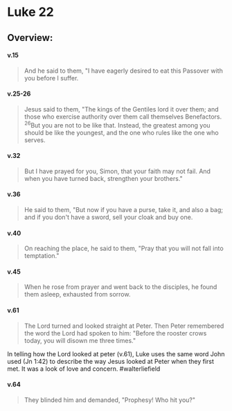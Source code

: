# Luke 22

## Overview:


#### v.15
>And he said to them, "I have eagerly desired to eat this Passover with you before I suffer.

#### v.25-26
>Jesus said to them, "The kings of the Gentiles lord it over them; and those who exercise authority over them call themselves Benefactors. <sup>26</sup>But you are not to be like that. Instead, the greatest among you should be like the youngest, and the one who rules like the one who serves.

#### v.32
>But I have prayed for you, Simon, that your faith may not fail. And when you have turned back, strengthen your brothers."

#### v.36
>He said to them, "But now if you have a purse, take it, and also a bag; and if you don't have a sword, sell your cloak and buy one.

#### v.40
>On reaching the place, he said to them, "Pray that you will not fall into temptation."


#### v.45
>When he rose from prayer and went back to the disciples, he found them asleep, exhausted from sorrow.

#### v.61
>The Lord turned and looked straight at Peter. Then Peter remembered the word the Lord had spoken to him: "Before the rooster crows today, you will disown me three times."

In telling how the Lord looked at peter (v.61), Luke uses the same word John used (Jn 1:42) to describe the way Jesus looked at Peter when they first met. It was a look of love and concern.
#walterliefield 

#### v.64
>They blinded him and demanded, "Prophesy! Who hit you?"